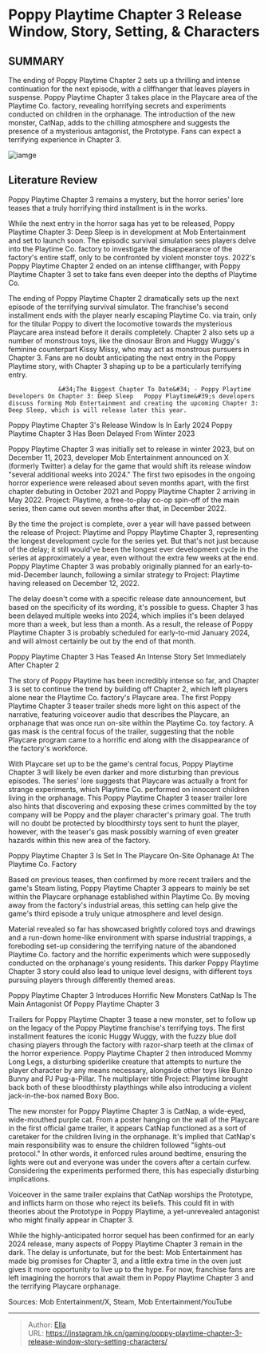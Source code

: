 # Poppy Playtime Chapter 3 Release Window, Story, Setting, &amp; Characters


## SUMMARY 



  The ending of Poppy Playtime Chapter 2 sets up a thrilling and intense continuation for the next episode, with a cliffhanger that leaves players in suspense.   Poppy Playtime Chapter 3 takes place in the Playcare area of the Playtime Co. factory, revealing horrifying secrets and experiments conducted on children in the orphanage.   The introduction of the new monster, CatNap, adds to the chilling atmosphere and suggests the presence of a mysterious antagonist, the Prototype. Fans can expect a terrifying experience in Chapter 3.  

![iamge](https://static1.srcdn.com/wordpress/wp-content/uploads/2023/08/poppy-playtime-ch-3-hub.jpg)

## Literature Review

Poppy Playtime Chapter 3 remains a mystery, but the horror series’ lore teases that a truly horrifying third installment is in the works.




While the next entry in the horror saga has yet to be released, Poppy Playtime Chapter 3: Deep Sleep is in development at Mob Entertainment and set to launch soon. The episodic survival simulation sees players delve into the Playtime Co. factory to investigate the disappearance of the factory&#39;s entire staff, only to be confronted by violent monster toys. 2022&#39;s Poppy Playtime Chapter 2 ended on an intense cliffhanger, with Poppy Playtime Chapter 3 set to take fans even deeper into the depths of Playtime Co.




The ending of Poppy Playtime Chapter 2 dramatically sets up the next episode of the terrifying survival simulator. The franchise&#39;s second installment ends with the player nearly escaping Playtime Co. via train, only for the titular Poppy to divert the locomotive towards the mysterious Playcare area instead before it derails completely. Chapter 2 also sets up a number of monstrous toys, like the dinosaur Bron and Huggy Wuggy&#39;s feminine counterpart Kissy Missy, who may act as monstrous pursuers in Chapter 3. Fans are no doubt anticipating the next entry in the Poppy Playtime story, with Chapter 3 shaping up to be a particularly terrifying entry.

                  &#34;The Biggest Chapter To Date&#34; - Poppy Playtime Developers On Chapter 3: Deep Sleep   Poppy Playtime&#39;s developers discuss forming Mob Entertainment and creating the upcoming Chapter 3: Deep Sleep, which is will release later this year.   


 Poppy Playtime Chapter 3&#39;s Release Window Is In Early 2024 
Poppy Playtime Chapter 3 Has Been Delayed From Winter 2023
          




Poppy Playtime Chapter 3 was initially set to release in winter 2023, but on December 11, 2023, developer Mob Entertainment announced on X (formerly Twitter) a delay for the game that would shift its release window &#34;several additional weeks into 2024.&#34; The first two episodes in the ongoing horror experience were released about seven months apart, with the first chapter debuting in October 2021 and Poppy Playtime Chapter 2 arriving in May 2022. Project: Playtime, a free-to-play co-op spin-off of the main series, then came out seven months after that, in December 2022.


 

By the time the project is complete, over a year will have passed between the release of Project: Playtime and Poppy Playtime Chapter 3, representing the longest development cycle for the series yet. But that&#39;s not just because of the delay; it still would&#39;ve been the longest ever development cycle in the series at approximately a year, even without the extra few weeks at the end. Poppy Playtime Chapter 3 was probably originally planned for an early-to-mid-December launch, following a similar strategy to Project: Playtime having released on December 12, 2022.




The delay doesn&#39;t come with a specific release date announcement, but based on the specificity of its wording, it&#39;s possible to guess. Chapter 3 has been delayed multiple weeks into 2024, which implies it&#39;s been delayed more than a week, but less than a month. As a result, the release of Poppy Playtime Chapter 3 is probably scheduled for early-to-mid January 2024, and will almost certainly be out by the end of that month.



 Poppy Playtime Chapter 3 Has Teased An Intense Story 
Set Immediately After Chapter 2
         

The story of Poppy Playtime has been incredibly intense so far, and Chapter 3 is set to continue the trend by building off Chapter 2, which left players alone near the Playtime Co. factory&#39;s Playcare area. The first Poppy Playtime Chapter 3 teaser trailer sheds more light on this aspect of the narrative, featuring voiceover audio that describes the Playcare, an orphanage that was once run on-site within the Playtime Co. toy factory. A gas mask is the central focus of the trailer, suggesting that the noble Playcare program came to a horrific end along with the disappearance of the factory&#39;s workforce.




With Playcare set up to be the game&#39;s central focus, Poppy Playtime Chapter 3 will likely be even darker and more disturbing than previous episodes. The series&#39; lore suggests that Playcare was actually a front for strange experiments, which Playtime Co. performed on innocent children living in the orphanage. This Poppy Playtime Chapter 3 teaser trailer lore also hints that discovering and exposing these crimes committed by the toy company will be Poppy and the player character&#39;s primary goal. The truth will no doubt be protected by bloodthirsty toys sent to hunt the player, however, with the teaser&#39;s gas mask possibly warning of even greater hazards within this new area of the factory.



 Poppy Playtime Chapter 3 Is Set In The Playcare 
On-Site Ophanage At The Playtime Co. Factory
          

Based on previous teases, then confirmed by more recent trailers and the game&#39;s Steam listing, Poppy Playtime Chapter 3 appears to mainly be set within the Playcare orphanage established within Playtime Co. By moving away from the factory&#39;s industrial areas, this setting can help give the game&#39;s third episode a truly unique atmosphere and level design.




Material revealed so far has showcased brightly colored toys and drawings and a run-down home-like environment with sparse industrial trappings, a foreboding set-up considering the terrifying nature of the abandoned Playtime Co. factory and the horrific experiments which were supposedly conducted on the orphanage&#39;s young residents. This darker Poppy Playtime Chapter 3 story could also lead to unique level designs, with different toys pursuing players through differently themed areas.



 Poppy Playtime Chapter 3 Introduces Horrific New Monsters 
CatNap Is The Main Antagonist Of Poppy Playtime Chapter 3
          

Trailers for Poppy Playtime Chapter 3 tease a new monster, set to follow up on the legacy of the Poppy Playtime franchise&#39;s terrifying toys. The first installment features the iconic Huggy Wuggy, with the fuzzy blue doll chasing players through the factory with razor-sharp teeth at the climax of the horror experience. Poppy Playtime Chapter 2 then introduced Mommy Long Legs, a disturbing spiderlike creature that attempts to nurture the player character by any means necessary, alongside other toys like Bunzo Bunny and PJ Pug-a-Pillar. The multiplayer title Project: Playtime brought back both of these bloodthirsty playthings while also introducing a violent jack-in-the-box named Boxy Boo.





 

The new monster for Poppy Playtime Chapter 3 is CatNap, a wide-eyed, wide-mouthed purple cat. From a poster hanging on the wall of the Playcare in the first official game trailer, it appears CatNap functioned as a sort of caretaker for the children living in the orphanage. It&#39;s implied that CatNap&#39;s main responsibility was to ensure the children followed &#34;lights-out protocol.&#34; In other words, it enforced rules around bedtime, ensuring the lights were out and everyone was under the covers after a certain curfew. Considering the experiments performed there, this has especially disturbing implications.

Voiceover in the same trailer explains that CatNap worships the Prototype, and inflicts harm on those who reject its beliefs. This could fit in with theories about the Prototype in Poppy Playtime, a yet-unrevealed antagonist who might finally appear in Chapter 3. 




While the highly-anticipated horror sequel has been confirmed for an early 2024 release, many aspects of Poppy Playtime Chapter 3 remain in the dark. The delay is unfortunate, but for the best: Mob Entertainment has made big promises for Chapter 3, and a little extra time in the oven just gives it more opportunity to live up to the hype. For now, franchise fans are left imagining the horrors that await them in Poppy Playtime Chapter 3 and the terrifying Playcare orphanage.

Sources: Mob Entertainment/X, Steam, Mob Entertainment/YouTube



---

> Author: [Ella](https://instagram.hk.cn/)  
> URL: https://instagram.hk.cn/gaming/poppy-playtime-chapter-3-release-window-story-setting-characters/  

